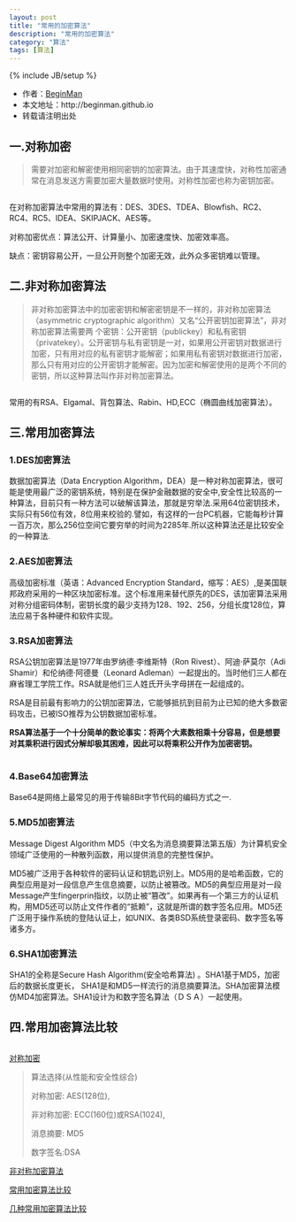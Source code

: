 ```yaml
---
layout: post
title: "常用的加密算法"
description: "常用的加密算法"
category: "算法"
tags: [算法]
---
```

{% include JB/setup %}
<ul>
    <li>作者：<a href="http://weibo.com/beginman" target="blank">BeginMan</a></li>
    <li>本文地址：http://beginman.github.io</li>
    <li>转载请注明出处</li>
</ul>
<h2>一.对称加密</h2>

<blockquote>
  <p>需要对加密和解密使用相同密钥的加密算法。由于其速度快，对称性加密通常在消息发送方需要加密大量数据时使用。对称性加密也称为密钥加密。</p>
</blockquote>

<p><img src="http://beginman.qiniudn.com/duichenjiami.jpg" alt="" /></p>

<p>在对称加密算法中常用的算法有：DES、3DES、TDEA、Blowfish、RC2、RC4、RC5、IDEA、SKIPJACK、AES等。</p>

<p>对称加密优点：算法公开、计算量小、加密速度快、加密效率高。</p>

<p>缺点：密钥容易公开，一旦公开则整个加密无效，此外众多密钥难以管理。</p>

<!--more-->

<h2>二.非对称加密算法</h2>

<blockquote>
  <p>非对称加密算法中的加密密钥和解密密钥是不一样的，非对称加密算法（asymmetric cryptographic algorithm）又名“公开密钥加密算法”，非对称加密算法需要两
  个密钥：公开密钥（publickey）和私有密钥（privatekey）。公开密钥与私有密钥是一对，如果用公开密钥对数据进行加密，只有用对应的私有密钥才能解密；如果用私有密钥对数据进行加密，那么只有用对应的公开密钥才能解密。因为加密和解密使用的是两个不同的密钥，所以这种算法叫作非对称加密算法。</p>
</blockquote>

<p><img src="http://beginman.qiniudn.com/rsa.png" alt="" /></p>

<p>常用的有RSA、Elgamal、背包算法、Rabin、HD,ECC（椭圆曲线加密算法）。</p>

<h2>三.常用加密算法</h2>

<h3>1.DES加密算法</h3>

<p>数据加密算法（Data Encryption Algorithm，DEA）是一种对称加密算法，很可能是使用最广泛的密钥系统，特别是在保护金融数据的安全中,安全性比较高的一种算法，目前只有一种方法可以破解该算法，那就是穷举法.采用64位密钥技术，实际只有56位有效，8位用来校验的.譬如，有这样的一台PC机器，它能每秒计算一百万次，那么256位空间它要穷举的时间为2285年.所以这种算法还是比较安全的一种算法.</p>

<h3>2.AES加密算法</h3>

<p>高级加密标准（英语：Advanced Encryption Standard，缩写：AES）,是美国联邦政府采用的一种区块加密标准。这个标准用来替代原先的DES，该加密算法采用对称分组密码体制，密钥长度的最少支持为128、192、256，分组长度128位，算法应易于各种硬件和软件实现。</p>

<h3>3.RSA加密算法</h3>

<p>RSA公钥加密算法是1977年由罗纳德·李维斯特（Ron Rivest）、阿迪·萨莫尔（Adi Shamir）和伦纳德·阿德曼（Leonard Adleman）一起提出的。当时他们三人都在麻省理工学院工作。RSA就是他们三人姓氏开头字母拼在一起组成的。</p>

<p>RSA是目前最有影响力的公钥加密算法，它能够抵抗到目前为止已知的绝大多数密码攻击，已被ISO推荐为公钥数据加密标准。</p>

<p><strong>RSA算法基于一个十分简单的数论事实：将两个大素数相乘十分容易，但是想要对其乘积进行因式分解却极其困难，因此可以将乘积公开作为加密密钥。</strong></p>

<p><img src="http://beginman.qiniudn.com/rsa.jpg" alt="" /></p>

<h3>4.Base64加密算法</h3>

<p>Base64是网络上最常见的用于传输8Bit字节代码的编码方式之一.</p>

<h3>5.MD5加密算法</h3>

<p>Message Digest Algorithm MD5（中文名为消息摘要算法第五版）为计算机安全领域广泛使用的一种散列函数，用以提供消息的完整性保护。</p>

<p>MD5被广泛用于各种软件的密码认证和钥匙识别上。MD5用的是哈希函数，它的典型应用是对一段信息产生信息摘要，以防止被篡改。MD5的典型应用是对一段Message产生fingerprin指纹，以防止被“篡改”。如果再有—个第三方的认证机构，用MD5还可以防止文件作者的“抵赖”，这就是所谓的数字签名应用。MD5还广泛用于操作系统的登陆认证上，如UNIX、各类BSD系统登录密码、数字签名等诸多方。</p>

<h3>6.SHA1加密算法</h3>

<p>SHA1的全称是Secure Hash Algorithm(安全哈希算法) 。SHA1基于MD5，加密后的数据长度更长，
SHA1是和MD5一样流行的消息摘要算法。SHA加密算法模仿MD4加密算法。SHA1设计为和数字签名算法（ＤＳＡ）一起使用。</p>

<h2>四.常用加密算法比较</h2>

<p><img src="http://beginman.qiniudn.com/Comparison_of_encryption_algorithm.jpg" alt="" /></p>

<p><a href="http://baike.baidu.com/view/119320.htm">对称加密</a></p>

<blockquote>
  <p>算法选择(从性能和安全性综合)</p>
  
  <p>对称加密: AES(128位),</p>
  
  <p>非对称加密: ECC(160位)或RSA(1024),</p>
  
  <p>消息摘要: MD5</p>
  
  <p>数字签名:DSA</p>
</blockquote>

<p><a href="http://www.baike.com/wiki/%E9%9D%9E%E5%AF%B9%E7%A7%B0%E5%8A%A0%E5%AF%86%E7%AE%97%E6%B3%95">非对称加密算法</a></p>

<p><a href="http://www.cnblogs.com/masonjiang/p/3335694.html">常用加密算法比较</a></p>

<p><a href="http://www.jiamisoft.com/blog/2685-changyongjiamisuanfa.html">几种常用加密算法比较</a></p>
